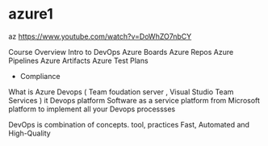 # azure1
az
https://www.youtube.com/watch?v=DoWhZO7nbCY

Course Overview
Intro to DevOps
     Azure Boards
     Azure Repos
    Azure Pipelines
      Azure Artifacts
   Azure Test Plans
-   Compliance








What is Azure Devops ( Team foudation  server , Visual Studio Team  Services ) 
 it Devops platform Software as a  service platform  from Microsoft 
 platform  to implement all your Devops processses 
 
  DevOps is combination  of concepts. tool, practices 
  Fast, Automated and  High-Quality  
